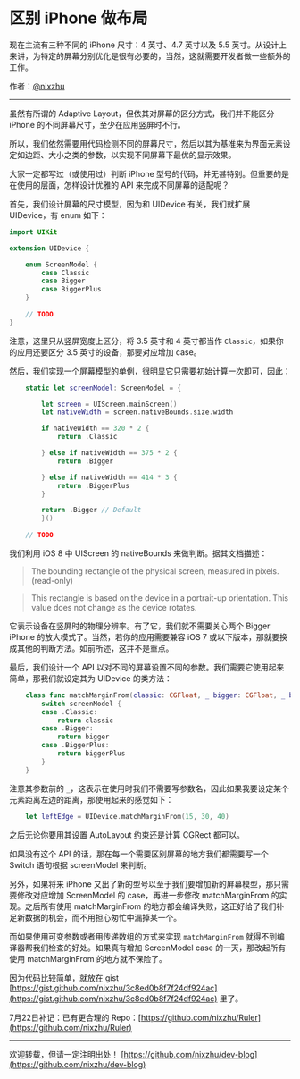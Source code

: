# 区别 iPhone 做布局

现在主流有三种不同的 iPhone 尺寸：4 英寸、4.7 英寸以及 5.5 英寸。从设计上来讲，为特定的屏幕分别优化是很有必要的，当然，这就需要开发者做一些额外的工作。

作者：[@nixzhu](https://twitter.com/nixzhu)

---

虽然有所谓的 Adaptive Layout，但依其对屏幕的区分方式，我们并不能区分 iPhone 的不同屏幕尺寸，至少在应用竖屏时不行。

所以，我们依然需要用代码检测不同的屏幕尺寸，然后以其为基准来为界面元素设定如边距、大小之类的参数，以实现不同屏幕下最优的显示效果。

大家一定都写过（或使用过）判断 iPhone 型号的代码，并无甚特别。但重要的是在使用的层面，怎样设计优雅的 API 来完成不同屏幕的适配呢？

首先，我们设计屏幕的尺寸模型，因为和 UIDevice 有关，我们就扩展 UIDevice，有 enum 如下：

```Swift
import UIKit

extension UIDevice {

    enum ScreenModel {
        case Classic
        case Bigger
        case BiggerPlus
    }
    
    // TODO
}
```

注意，这里只从竖屏宽度上区分，将 3.5 英寸和 4 英寸都当作 `Classic`，如果你的应用还要区分 3.5 英寸的设备，那要对应增加 case。

然后，我们实现一个屏幕模型的单例，很明显它只需要初始计算一次即可，因此：

```Swift
    static let screenModel: ScreenModel = {

        let screen = UIScreen.mainScreen()
        let nativeWidth = screen.nativeBounds.size.width

        if nativeWidth == 320 * 2 {
            return .Classic

        } else if nativeWidth == 375 * 2 {
            return .Bigger

        } else if nativeWidth == 414 * 3 {
            return .BiggerPlus
        }

        return .Bigger // Default
        }()
        
    // TODO
```

我们利用 iOS 8 中 UIScreen 的 nativeBounds 来做判断。据其文档描述：

>The bounding rectangle of the physical screen, measured in pixels. (read-only)

>This rectangle is based on the device in a portrait-up orientation. This value does not change as the device rotates.

它表示设备在竖屏时的物理分辨率。有了它，我们就不需要关心两个 Bigger iPhone 的放大模式了。当然，若你的应用需要兼容 iOS 7 或以下版本，那就要换成其他的判断方法。如前所述，这并不是重点。

最后，我们设计一个 API 以对不同的屏幕设置不同的参数。我们需要它使用起来简单，那我们就设定其为 UIDevice 的类方法：

```Swift
    class func matchMarginFrom(classic: CGFloat, _ bigger: CGFloat, _ biggerPlus: CGFloat) -> CGFloat {
        switch screenModel {
        case .Classic:
            return classic
        case .Bigger:
            return bigger
        case .BiggerPlus:
            return biggerPlus
        }
    }
```

注意其参数前的 `_`，这表示在使用时我们不需要写参数名，因此如果我要设定某个元素距离左边的距离，那使用起来的感觉如下：

```Swift
    let leftEdge = UIDevice.matchMarginFrom(15, 30, 40)
```

之后无论你要用其设置 AutoLayout 约束还是计算 CGRect 都可以。

如果没有这个 API 的话，那在每一个需要区别屏幕的地方我们都需要写一个 Switch 语句根据 screenModel 来判断。

另外，如果将来 iPhone 又出了新的型号以至于我们要增加新的屏幕模型，那只需要修改对应增加 ScreenModel 的 case，再进一步修改 matchMarginFrom 的实现。之后所有使用 matchMarginFrom 的地方都会编译失败，这正好给了我们补足新数据的机会，而不用担心匆忙中漏掉某一个。

而如果使用可变参数或者用传递数组的方式来实现 `matchMarginFrom` 就得不到编译器帮我们检查的好处。如果真有增加 ScreenModel case 的一天，那改起所有使用 matchMarginFrom 的地方就不保险了。

因为代码比较简单，就放在 gist [https://gist.github.com/nixzhu/3c8ed0b8f7f24df924ac](https://gist.github.com/nixzhu/3c8ed0b8f7f24df924ac) 里了。

7月22日补记：已有更合理的 Repo：[https://github.com/nixzhu/Ruler](https://github.com/nixzhu/Ruler)

---

欢迎转载，但请一定注明出处！ [https://github.com/nixzhu/dev-blog](https://github.com/nixzhu/dev-blog)
